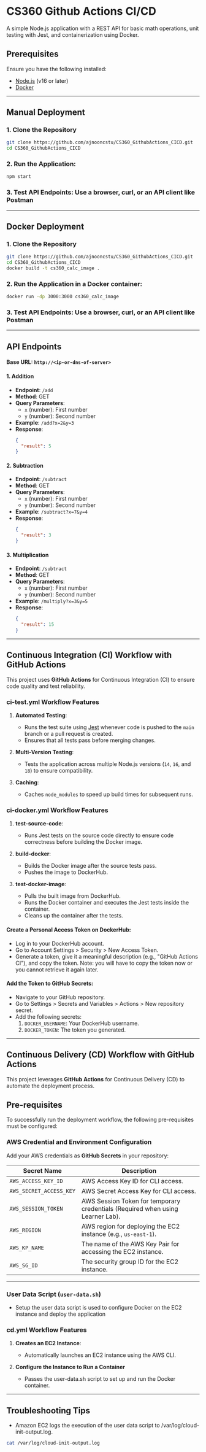 # CS360 Github Actions CI/CD
A simple Node.js application with a REST API for basic math operations, unit testing with Jest, and containerization using Docker.

## Prerequisites

Ensure you have the following installed:

- [Node.js](https://nodejs.org/) (v16 or later)
- [Docker](https://www.docker.com/)

---

## Manual Deployment
### 1. Clone the Repository

```bash
git clone https://github.com/ajnooncstu/CS360_GithubActions_CICD.git
cd CS360_GithubActions_CICD
```

### 2. Run the Application: 

```bash
npm start
```

### 3. Test API Endpoints: Use a browser, curl, or an API client like Postman

---

## Docker Deployment

### 1. Clone the Repository

```bash
git clone https://github.com/ajnooncstu/CS360_GithubActions_CICD.git
cd CS360_GithubActions_CICD
docker build -t cs360_calc_image .
```

### 2. Run the Application in a Docker container: 

```bash
docker run -dp 3000:3000 cs360_calc_image
```

### 3. Test API Endpoints: Use a browser, curl, or an API client like Postman

---

## API Endpoints

#### Base URL: `http://<ip-or-dns-of-server>`

#### **1. Addition**

- **Endpoint**: `/add`
- **Method**: GET
- **Query Parameters**:
  - `x` (number): First number
  - `y` (number): Second number
- **Example**: `/add?x=2&y=3`
- **Response**:
  ```json
  {
    "result": 5
  }
  ```

#### **2. Subtraction**

- **Endpoint**: `/subtract`
- **Method**: GET
- **Query Parameters**:
  - `x` (number): First number
  - `y` (number): Second number
- **Example**: `/subtract?x=7&y=4`
- **Response**:
  ```json
  {
    "result": 3
  }
  ```

#### **3. Multiplication**

- **Endpoint**: `/subtract`
- **Method**: GET
- **Query Parameters**:
  - `x` (number): First number
  - `y` (number): Second number
- **Example**: `/multiply?x=3&y=5`
- **Response**:
  ```json
  {
    "result": 15
  }
  ```
---

## Continuous Integration (CI) Workflow with GitHub Actions

This project uses **GitHub Actions** for Continuous Integration (CI) to ensure code quality and test reliability.

### ci-test.yml Workflow Features

1. **Automated Testing**:
   - Runs the test suite using [Jest](https://jestjs.io/) whenever code is pushed to the `main` branch or a pull request is created.
   - Ensures that all tests pass before merging changes.

2. **Multi-Version Testing**:
   - Tests the application across multiple Node.js versions (`14`, `16`, and `18`) to ensure compatibility.

3. **Caching**:
   - Caches `node_modules` to speed up build times for subsequent runs.

### ci-docker.yml Workflow Features

1. **test-source-code**:
   - Runs Jest tests on the source code directly to ensure code correctness before building the Docker image.

2. **build-docker**:
   - Builds the Docker image after the source tests pass.
   - Pushes the image to DockerHub.

3. **test-docker-image**:
   - Pulls the built image from DockerHub.
   - Runs the Docker container and executes the Jest tests inside the container.
   - Cleans up the container after the tests.

#### Create a Personal Access Token on DockerHub:
- Log in to your DockerHub account.
- Go to Account Settings > Security > New Access Token.
- Generate a token, give it a meaningful description (e.g., "GitHub Actions CI"), and copy the token.
  Note: you will have to copy the token now or you cannot retrieve it again later.

#### Add the Token to GitHub Secrets:
- Navigate to your GitHub repository.
- Go to Settings > Secrets and Variables > Actions > New repository secret.
- Add the following secrets:
  1. `DOCKER_USERNAME`: Your DockerHub username.
  2. `DOCKER_TOKEN`: The token you generated.

---

## Continuous Delivery (CD) Workflow with GitHub Actions

This project leverages **GitHub Actions** for Continuous Delivery (CD) to automate the deployment process.

## Pre-requisites

To successfully run the deployment workflow, the following pre-requisites must be configured:

### AWS Credential and Environment Configuration

Add your AWS credentials as **GitHub Secrets** in your repository:

| Secret Name            | Description                                           |
|------------------------|-------------------------------------------------------|
| `AWS_ACCESS_KEY_ID`    | AWS Access Key ID for CLI access.                     |
| `AWS_SECRET_ACCESS_KEY`| AWS Secret Access Key for CLI access.                 |
| `AWS_SESSION_TOKEN`     | AWS Session Token for temporary credentials (Required when using Learner Lab). |
| `AWS_REGION`           | AWS region for deploying the EC2 instance (e.g., `us-east-1`). |
| `AWS_KP_NAME`          | The name of the AWS Key Pair for accessing the EC2 instance. |
| `AWS_SG_ID`            | The security group ID for the EC2 instance.           |

---

### User Data Script (`user-data.sh`)

- Setup the user data script is used to configure Docker on the EC2 instance and deploy the application

### cd.yml Workflow Features

1. **Creates an EC2 Instance**:
   - Automatically launches an EC2 instance using the AWS CLI.

2. **Configure the Instance to Run a Container**
   - Passes the user-data.sh script to set up and run the Docker container.

---
## Troubleshooting Tips
- Amazon EC2 logs the execution of the user data script to /var/log/cloud-init-output.log.
```bash
cat /var/log/cloud-init-output.log
```
